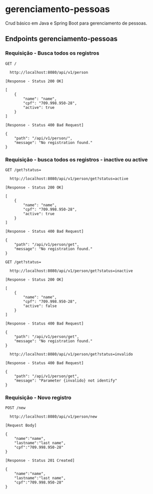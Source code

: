 # gerenciamento-pessoas
Crud básico em Java e Spring Boot para gerenciamento de pessoas. 

 
## Endpoints gerenciamento-pessoas

### Requisição - Busca todos os registros

`GET /`
  
````
  http://localhost:8080/api/v1/person
````
  
`[Response - Status 200 OK]`

````
[
    {
        "name": "name",
        "cpf": "709.998.950-28",
        "active": true
    }
]
````
`[Response - Status 400 Bad Request]`

````
{
    "path": "/api/v1/person/",
    "message": "No registration found."
}
````


### Requisição - busca todos os registros - inactive ou active

`GET /get?status=`
  
````
  http://localhost:8080/api/v1/person/get?status=active
````
  
`[Response - Status 200 OK]`

````
[
    {
        "name": "name",
        "cpf": "709.998.950-28",
        "active": true
    }
]
````
`[Response - Status 400 Bad Request]`

````
{
    "path": "/api/v1/person/get",
    "message": "No registration found."
}
````

`GET /get?status=`
  
````
  http://localhost:8080/api/v1/person/get?status=inactive
````
  
`[Response - Status 200 OK]`

````
[
    {
        "name": "name",
        "cpf": "709.998.950-28",
        "active": false
    }
]
````
`[Response - Status 400 Bad Request]`

````
{
    "path": "/api/v1/person/get",
    "message": "No registration found."
}
````

````
  http://localhost:8080/api/v1/person/get?status=invalido
````

`[Response - Status 400 Bad Request]`

````
{
    "path": "/api/v1/person/get",
    "message": "Parameter {invalido} not identify"
}
````

### Requisição - Novo registro

`POST /new`
  
````
  http://localhost:8080/api/v1/person/new
````
  
`[Request Body]`

````
{
    "name":"name",
    "lastname":"last name",
    "cpf":"709.998.950-28"
}
````
`[Response - Status 201 Created]`

````
{
    "name":"name",
    "lastname":"last name",
    "cpf":"709.998.950-28"
}
````
